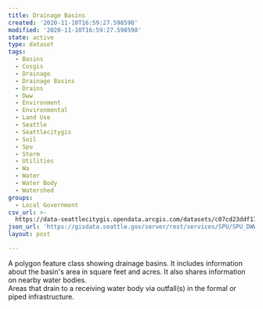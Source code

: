 ```yaml
---
title: Drainage Basins
created: '2020-11-10T16:59:27.598590'
modified: '2020-11-10T16:59:27.598598'
state: active
type: dataset
tags:
  - Basins
  - Cosgis
  - Drainage
  - Drainage Basins
  - Drains
  - Dww
  - Environment
  - Environmental
  - Land Use
  - Seattle
  - Seattlecitygis
  - Soil
  - Spu
  - Storm
  - Utilities
  - Wa
  - Water
  - Water Body
  - Watershed
groups:
  - Local Government
csv_url: >-
  https://data-seattlecitygis.opendata.arcgis.com/datasets/c07cd23ddf17469682f77ce166316ba1_3.csv?outSR=%7B%22latestWkid%22%3A2926%2C%22wkid%22%3A2926%7D
json_url: 'https://gisdata.seattle.gov/server/rest/services/SPU/SPU_DWW/MapServer/3'
layout: post

---
```

<div>A polygon feature class showing drainage basins. It includes information about the basin's area in square feet and acres. It also shares information on nearby water bodies.</div><div>Areas that drain to a receiving water body via outfall(s) in the formal or piped infrastructure. <br /></div>
